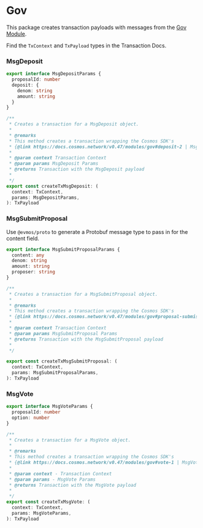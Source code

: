 # Gov

This package creates transaction payloads with messages from the [Gov Module](https://docs.cosmos.network/v0.47/modules/gov).

Find the `TxContext` and `TxPayload` types in the Transaction Docs.

### MsgDeposit

```ts
export interface MsgDepositParams {
  proposalId: number
  deposit: {
    denom: string
    amount: string
  }
}

/**
 * Creates a transaction for a MsgDeposit object.
 *
 * @remarks
 * This method creates a transaction wrapping the Cosmos SDK's
 * {@link https://docs.cosmos.network/v0.47/modules/gov#deposit-2 | MsgDeposit}
 *
 * @param context Transaction Context
 * @param params MsgDeposit Params
 * @returns Transaction with the MsgDeposit payload
 *
 */
export const createTxMsgDeposit: (
  context: TxContext,
  params: MsgDepositParams,
): TxPayload
```

### MsgSubmitProposal

Use `@evmos/proto` to generate a Protobuf message type to pass in for the content field.

```ts
export interface MsgSubmitProposalParams {
  content: any
  denom: string
  amount: string
  proposer: string
}

/**
 * Creates a transaction for a MsgSubmitProposal object.
 *
 * @remarks
 * This method creates a transaction wrapping the Cosmos SDK's
 * {@link https://docs.cosmos.network/v0.47/modules/gov#proposal-submission-1 | MsgSubmitProposal}
 *
 * @param context Transaction Context
 * @param params MsgSubmitProposal Params
 * @returns Transaction with the MsgSubmitProposal payload
 *
 */

export const createTxMsgSubmitProposal: (
  context: TxContext,
  params: MsgSubmitProposalParams,
): TxPayload
```

### MsgVote

```ts
export interface MsgVoteParams {
  proposalId: number
  option: number
}

/**
 * Creates a transaction for a MsgVote object.
 *
 * @remarks
 * This method creates a transaction wrapping the Cosmos SDK's
 * {@link https://docs.cosmos.network/v0.47/modules/gov#vote-1 | MsgVote}
 *
 * @param context - Transaction Context
 * @param params - MsgVote Params
 * @returns Transaction with the MsgVote payload
 *
 */
export const createTxMsgVote: (
  context: TxContext,
  params: MsgVoteParams,
): TxPayload
```
